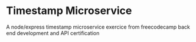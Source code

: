 # Timestamp Microservice

A node/express timestamp microservice exercice from freecodecamp back end development and API certification